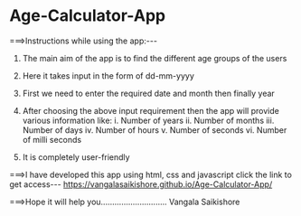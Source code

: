 # Age-Calculator-App


===>Instructions while using the app:---

1. The main aim of the app is to find the different age groups of the users

2. Here it takes input in the form of dd-mm-yyyy

3. First we need to enter the required date and month then finally year

4. After choosing the above input requirement then the app will provide various information like:
   i.     Number of years
   ii.    Number of months
   iii.   Number of days
   iv.    Number of hours
   v.     Number of seconds
   vi.    Number of milli seconds
   
5. It is completely user-friendly   
   
   
 ===>I have developed this app using html, css and javascript click the link to get access--- https://vangalasaikishore.github.io/Age-Calculator-App/   
   
 ===>Hope it will help you............................. Vangala Saikishore
